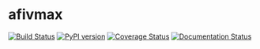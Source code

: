 # afivmax

[![Build Status](https://travis-ci.com/eggachecat/afivmax.svg?branch=master)](https://travis-ci.com/eggachecat/afivmax)
[![PyPI version](https://badge.fury.io/py/afivmax.svg)](https://badge.fury.io/py/afivmax)
[![Coverage Status](https://coveralls.io/repos/github/eggachecat/afivmax/badge.svg?branch=master)](https://coveralls.io/github/eggachecat/afivmax?branch=master)
[![Documentation Status](https://readthedocs.org/projects/afivmax/badge/?version=latest)](https://afivmax.readthedocs.io/en/latest/?badge=latest)
